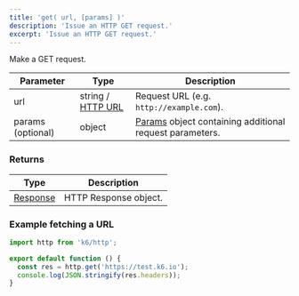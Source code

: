 ```yaml
---
title: 'get( url, [params] )'
description: 'Issue an HTTP GET request.'
excerpt: 'Issue an HTTP GET request.'
---
```


Make a GET request.

| Parameter         | Type   | Description                                                                               |
| ----------------- | ------ | ----------------------------------------------------------------------------------------- |
| url               | string / [HTTP URL](/javascript-api/k6-http/urlurl#returns) | Request URL (e.g. `http://example.com`).      |
| params (optional) | object | [Params](/javascript-api/k6-http/params) object containing additional request parameters. |

### Returns

| Type                                         | Description           |
| -------------------------------------------- | --------------------- |
| [Response](/javascript-api/k6-http/response) | HTTP Response object. |

### Example fetching a URL

<CodeGroup labels={[]}>

```javascript
import http from 'k6/http';

export default function () {
  const res = http.get('https://test.k6.io');
  console.log(JSON.stringify(res.headers));
}
```

</CodeGroup>
